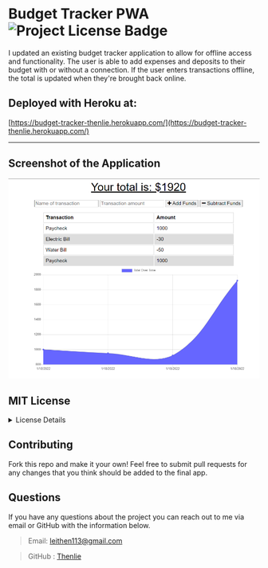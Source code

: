 # Budget Tracker PWA ![Project License Badge](https://img.shields.io/badge/license-MIT-brightgreen)

  I updated an existing budget tracker application to allow for offline access and functionality. The user is able to add expenses and deposits to their budget with or without a connection. If the user enters transactions offline, the total is updated when they're brought back online.

  ## Deployed with Heroku at: 
 
  [https://budget-tracker-thenlie.herokuapp.com/](https://budget-tracker-thenlie.herokuapp.com/)

  ***

  ## Screenshot of the Application

  ![Screenshot of Budget Tracker](https://github.com/Thenlie/budget-tracker/blob/main/screenshot.png)
  
  ## MIT License
  <details>
    <summary>License Details</summary>

> Copyright (c) [2021] [Thenlie]
> 
> __Permission is hereby granted, free of charge, to any person obtaining a copy__
> __of this software and associated documentation files (the "Software"), to deal__
> __in the Software without restriction, including without limitation the rights__
> __to use, copy, modify, merge, publish, distribute, sublicense, and/or sell__
> __copies of the Software, and to permit persons to whom the Software is__
> __furnished to do so, subject to the following conditions:__
> 
> The above copyright notice and this permission notice shall be included in all
> copies or substantial portions of the Software.
> 
> THE SOFTWARE IS PROVIDED "AS IS", WITHOUT WARRANTY OF ANY KIND, EXPRESS OR
> IMPLIED, INCLUDING BUT NOT LIMITED TO THE WARRANTIES OF MERCHANTABILITY,
> FITNESS FOR A PARTICULAR PURPOSE AND NONINFRINGEMENT. IN NO EVENT SHALL THE
> AUTHORS OR COPYRIGHT HOLDERS BE LIABLE FOR ANY CLAIM, DAMAGES OR OTHER
> LIABILITY, WHETHER IN AN ACTION OF CONTRACT, TORT OR OTHERWISE, ARISING FROM,
> OUT OF OR IN CONNECTION WITH THE SOFTWARE OR THE USE OR OTHER DEALINGS IN THE
> SOFTWARE.
  </details> 

  ## Contributing

  Fork this repo and make it your own! Feel free to submit pull requests for any changes that you think should be added to the final app. 
  
  ## Questions

  If you have any questions about the project you can reach out to me via email or GitHub with the information below. 

  >Email: leithen113@gmail.com 

  >GitHub : [Thenlie](https://github.com/Thenlie)